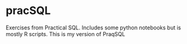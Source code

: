 # pracSQL
Exercises from Practical SQL. Includes some python notebooks but is mostly R scripts.
This is my version of PraqSQL
